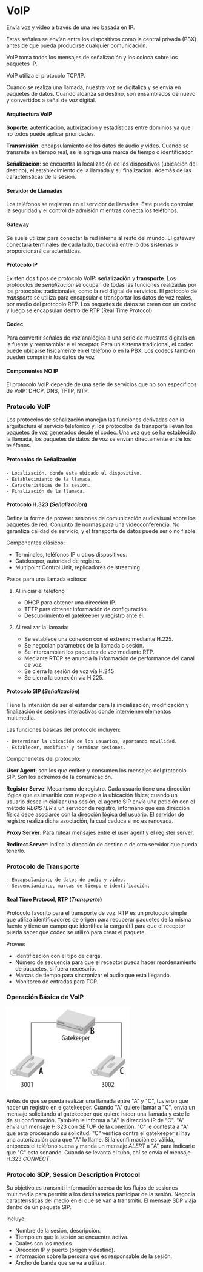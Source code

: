 # VoIP


Envía voz y video a través de una red basada en IP.

Estas señales se envían entre los dispositivos como la central privada (PBX) antes de que pueda 
producirse cualquier comunicación.

VoIP toma todos los mensajes de señalización y los coloca sobre los paquetes IP.

VoIP utiliza el protocolo TCP/IP.

Cuando se realiza una llamada, nuestra voz se digitaliza y se envía en paquetes de datos. Cuando 
alcanza su destino, son ensamblados de nuevo y convertidos a señal de voz digital.

#### Arquitectura VoIP

**Soporte**: autenticación, autorización y estadísticas entre dominios ya que no todos puede aplicar 
prioridades.

**Transmisión**: encapsulamiento de los datos de audio y video. Cuando se transmite en tiempo real, se 
le agrega una marca de tiempo o identificador.

**Señalización**: se encuentra la localización de los dispositivos (ubicación del destino), el 
establecimiento de la llamada y su finalización. Además de las características de la sesión.


#### Servidor de Llamadas
Los teléfonos se registran en el servidor de llamadas. Este puede controlar la seguridad y el control 
de admisión mientras conecta los teléfonos.


#### Gateway
Se suele utilizar para conectar la red interna al resto del mundo. El gateway conectará terminales de 
cada lado, traducirá entre lo dos sistemas o proporcionará características.

#### Protocolo IP
Existen dos tipos de protocolo VoIP: **señalización** y **transporte**.
Los protocolos de *señalización* se ocupan de todas las funciones realizadas por los protocolos 
tradicionales, como la red digital de servicios. El protocolo de *transporte* se utiliza para 
encapsular o transportar los datos de voz reales, por medio del protocolo RTP. Los paquetes de datos se 
crean con un codec y luego se encapsulan dentro de RTP (Real Time Protocol)

#### Codec
Para convertir señales de voz analógica a una serie de muestras digitals en la fuente y reensamblar e 
el receptor. Para un sistema tradicional, el codec puede ubicarse físicamente en el teléfono o en la 
PBX. Los codecs también pueden comprimir los datos de voz

#### Componentes NO IP
El protocolo VoIP depende de una serie de servicios que no son específicos de VoIP: DHCP, DNS, TFTP, 
NTP.

### Protocolo VoIP
Los protocolos de señalización manejan las funciones derivadas con la arquitectura el servicio 
telefónico y, los protocolos de transporte llevan los paquetes de voz generados desde el codec. Una vez 
que se ha establecido la llamada, los paquetes de datos de voz se envían directamente entre los 
teléfonos.

#### Protocolos de Señalización
	- Localización, donde esta ubicado el dispositivo.
	- Establecimiento de la llamada.
	- Características de la sesión.
	- Finalización de la llamada.


#### Protocolo H.323 (*Señalización*)
Define la forma de proveer sesiones de comunicación audiovisual sobre los paquetes de red.
Conjunto de normas para una videoconferencia.
No garantiza calidad de servicio, y el transporte de datos puede ser o no fiable.

Componentes clásicos:

- Terminales, teléfonos IP u otros dispositivos.
- Gatekeeper, autoridad de registro.
- Multipoint Control Unit, replicadores de streaming.

Pasos para una llamada exitosa:
1. Al iniciar el teléfono
	- DHCP para obtener una dirección IP.
	- TFTP para obtener información de configuración.
	- Descubrimiento el gatekeeper y registro ante él.

2. Al realizar la llamada:
	- Se establece una conexión con el extremo mediante H.225.
	- Se negocian parámetros de la llamada o sesión.
	- Se intercambian los paquetes de voz mediante RTP.
	- Mediante RTCP se anuncia la información de performance del canal de voz.
	- Se cierra la sesión de voz vía H.245
	- Se cierra la conexión vía H.225.

#### Protocolo SIP (*Señalización*)
Tiene la intensión de ser el estandar para la inicialización, modificación y finalización de sesiones 
interactivas donde intervienen elementos multimedia.

Las funciones básicas del protocolo incluyen:

	- Determinar la ubicación de los usuarios, aportando movilidad.
	- Establecer, modificar y terminar sesiones.

Componenetes del protocolo:

**User Agent**: son los que emiten y consumen los mensajes del protocolo SIP. Son los extremos de la 
comunicación.

**Register Serve**: Mecanismo de registro. Cada usuario tiene una dirección lógica que es invarible con
respecto a la ubicación física; cuando un usuario desea inicializar una sesión, el agente SIP envía 
una petición con el método *REGISTER* a un servidor de registro, informano que esa dirección física 
debe asociarce con la dirección lógica del usuario. El servidor de registro realiza dicha asociación, 
la cual caduca si no es renovada.

**Proxy Server**: Para rutear mensajes entre el user agent y el register server.

**Redirect Server**: Indica la dirección de destino o de otro servidor que pueda tenerlo.

### Protocolo de Transporte
	- Encapsulamiento de datos de audio y video.
	- Secuenciamiento, marcas de tiempo e identificación.

#### Real Time Protocol, RTP (*Transporte*)
Protocolo favorito para el transporte de voz.
RTP es un protocolo simple que utiliza identificadores de origen para recuperar paquetes de la misma 
fuente y tiene un campo que identifica la carga útil para que el receptor pueda saber que codec se 
utilizó para crear el paquete.

Provee:
- Identificación con el tipo de carga.
- Número de secuencia para que el receptor pueda hacer reordenamiento de paquetes, si fuera necesario.
- Marcas de tiempo para sincronizar el audio que esta llegando.
- Monitoreo de entradas para TCP.

### Operación Básica de VoIP

![topología_voip_01](img/voip_01.png)

Antes de que se pueda realizar una llamada entre "A" y "C", tuvieron que hacer un registro en e 
gatekeeper. Cuando "A" quiere llamar a "C", envía un mensaje solicitando al gatekeeper que quiere 
hacer una llamada y este le da su confirmación. También le informa a "A" la dirección IP de "C".
"A" envía un mensaje H.323 con *SETUP* de la conexión.
"C" le contesta a "A" que esta procesando su solicitud.
"C" verifica contra el gatekeeper si hay una autorización para que "A" lo llame. Si la confirmación es 
válida, entonces el teléfono suena y manda un mensaje *ALERT* a "A" para indicarle que "C" esta 
sonando.
Cuando se levanta el tubo, ahí se envía el mensaje H.323 *CONNECT*.

### Protocolo SDP, Session Description Protocol

Su objetivo es transmiti información acerca de los flujos de sesiones multimedia para permitir a los 
destinatarios participar de la sesión.
Negocia características del medio en el que se van a transmitir. El mensaje SDP viaja dentro de un 
paquete SIP.

Incluye:
- Nombre de la sesión, descripción.
- Tiempo en que la sesión se encuentra activa.
- Cuales son los medios.
- Dirección IP y puerto (origen y destino).
- Información sobre la persona que es responsable de la sesión.
- Ancho de banda que se va a utilizar.

